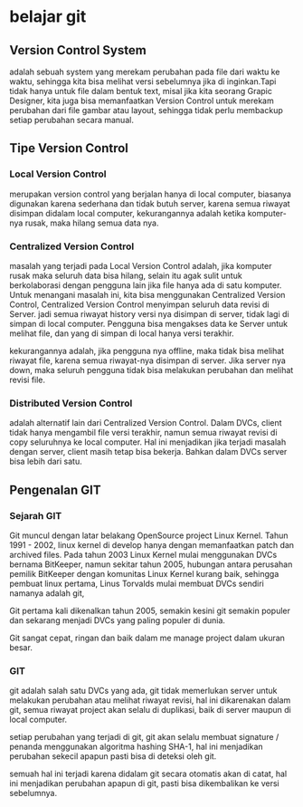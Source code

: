 # belajar git

## Version Control System

adalah sebuah system yang merekam perubahan pada file dari waktu ke waktu, sehingga kita bisa melihat versi sebelumnya jika di inginkan.Tapi tidak hanya untuk file dalam bentuk text, misal jika kita seorang Grapic Designer, kita juga bisa memanfaatkan Version Control untuk merekam perubahan dari file gambar atau layout, sehingga tidak perlu membackup setiap perubahan secara manual.

## Tipe Version Control

### Local Version Control

merupakan version control yang berjalan hanya di local computer, biasanya digunakan karena sederhana dan tidak butuh server, karena semua riwayat disimpan didalam local computer, kekurangannya adalah ketika komputer-nya rusak, maka hilang semua data nya.

### Centralized Version Control

masalah yang terjadi pada Local Version Control adalah, jika komputer rusak maka seluruh data bisa hilang, selain itu agak sulit untuk berkolaborasi dengan pengguna lain jika file hanya ada di satu komputer. Untuk menangani masalah ini, kita bisa menggunakan Centralized Version Control, Centralized Version Control menyimpan seluruh data revisi di Server. jadi semua riwayat history versi nya disimpan di server, tidak lagi di simpan di local computer. Pengguna bisa mengakses data ke Server untuk melihat file, dan yang di simpan di local hanya versi terakhir.

kekurangannya adalah, jika pengguna nya offline, maka tidak bisa melihat riwayat file, karena semua riwayat-nya disimpan di server. Jika server nya down, maka seluruh pengguna tidak bisa melakukan perubahan dan melihat revisi file.

### Distributed Version Control

adalah alternatif lain dari Centralized Version Control. Dalam DVCs, client tidak hanya mengambil file versi terakhir, namun semua riwayat revisi di copy seluruhnya ke local computer. Hal ini menjadikan jika terjadi masalah dengan server, client masih tetap bisa bekerja. Bahkan dalam DVCs server bisa lebih dari satu.

## Pengenalan GIT

### Sejarah GIT

Git muncul dengan latar belakang OpenSource project Linux Kernel. Tahun 1991 - 2002, linux kernel di develop hanya dengan memanfaatkan patch dan archived files. Pada tahun 2003 Linux Kernel mulai menggunakan DVCs bernama BitKeeper, namun sekitar tahun 2005, hubungan antara perusahan pemilik BitKeeper dengan komunitas Linux Kernel kurang baik, sehingga pembuat linux pertama, Linus Torvalds mulai membuat DVCs sendiri namanya adalah git,

Git pertama kali dikenalkan tahun 2005, semakin kesini git semakin populer dan sekarang menjadi DVCs yang paling populer di dunia.

Git sangat cepat, ringan dan baik dalam me manage project dalam ukuran besar.

### GIT

git adalah salah satu DVCs yang ada, git tidak memerlukan server untuk melakukan perubahan atau melihat riwayat revisi, hal ini dikarenakan dalam git, semua riwayat project akan selalu di duplikasi, baik di server maupun di local computer.

setiap perubahan yang terjadi di git, git akan selalu membuat signature / penanda menggunakan algoritma hashing SHA-1, hal ini menjadikan perubahan sekecil apapun pasti bisa di deteksi oleh git.

semuah hal ini terjadi karena didalam git secara otomatis akan di catat, hal ini menjadikan perubahan apapun di git, pasti bisa dikembalikan ke versi sebelumnya.

